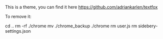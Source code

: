 This is a theme, you can find it here https://github.com/adriankarlen/textfox


To remove it:

cd ..
rm -rf ./chrome
mv ./chrome_backup ./chrome
rm user.js
rm sidebery-settings.json
